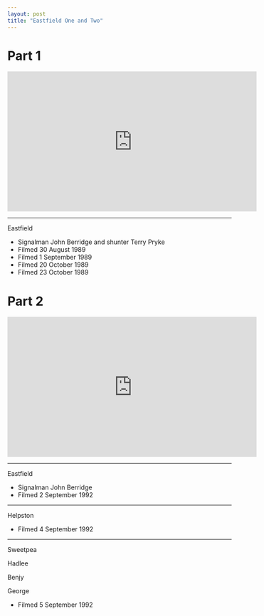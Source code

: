 ```yaml
---
layout: post
title: "Eastfield One and Two"
---
```


# Part 1

<iframe width="560" height="315" src="https://www.youtube.com/embed/N91fOagwLyg" title="Eastfield One and Two (Part 1)" frameBorder="0" allow="accelerometer; autoplay; clipboard-write; encrypted-media; gyroscope; picture-in-picture; web-share" allowFullScreen></iframe>

---

Eastfield

- Signalman John Berridge and shunter Terry Pryke
- Filmed 30 August 1989
- Filmed 1 September 1989
- Filmed 20 October 1989
- Filmed 23 October 1989

# Part 2

<iframe width="560" height="315" src="https://www.youtube.com/embed/OMDARNIJwIs" title="Eastfield One and Two (Part 2)" frameBorder="0" allow="accelerometer; autoplay; clipboard-write; encrypted-media; gyroscope; picture-in-picture; web-share" allowFullScreen></iframe>

---

Eastfield

- Signalman John Berridge
- Filmed 2 September 1992

---

Helpston

- Filmed 4 September 1992

---

Sweetpea

Hadlee

Benjy

George

- Filmed 5 September 1992
